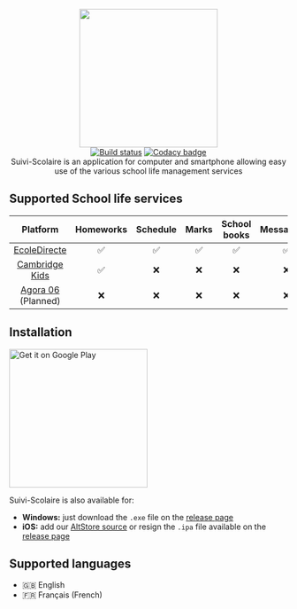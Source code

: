 <p align=center>
  <img src="https://github.com/06-Games/Suivi-Scolaire/raw/master/Assets/Images/Logo/Logo.png" width="250" />
  <br />
  <a href="https://github.com/06-Games/Suivi-Scolaire/actions?query=workflow%3A%22Build+project%22"><img src="https://github.com/06-Games/Suivi-Scolaire/workflows/Build%20project/badge.svg" alt="Build status" /></a>
  <a href="https://www.codacy.com/gh/06-Games/Suivi-Scolaire"><img src="https://app.codacy.com/project/badge/Grade/ebcfd54191d0408b9b87ccaa85e3e8fb" alt="Codacy badge" /></a>
  <br />
  Suivi-Scolaire is an application for computer and smartphone allowing easy use of the various school life management services
</p>
  
## Supported School life services

| Platform                                                  | Homeworks | Schedule | Marks | School books | Messanging |
|:---------------------------------------------------------:|:---------:|:--------:|:-----:|:------------:|:----------:|
| [EcoleDirecte](https://www.ecoledirecte.com)              | ✅       | ✅       | ✅    | ✅           | ✅         |
| [Cambridge Kids](https://cambridgekids.sophiacloud.com)   | ✅       | ❌       | ❌    | ❌           | ❌         |
| [Agora 06](https://www.agora06.fr) (Planned)              | ❌       | ❌       | ❌    | ❌           | ❌         |

## Installation
<a href="https://play.google.com/apps/testing/com.fr_06Games.SuiviScolaire">
  <img alt="Get it on Google Play" src="https://play.google.com/intl/en_us/badges/static/images/badges/en_badge_web_generic.png" width="250" />
</a>

Suivi-Scolaire is also available for:
* **Windows:** just download the `.exe` file on the [release page](https://github.com/06-Games/Suivi-Scolaire/releases/latest)
* **iOS:** add our [AltStore source](https://06games.ddns.net/beta/altstore/install.php) or resign the `.ipa` file available on the [release page](https://github.com/06-Games/Suivi-Scolaire/releases/latest)

## Supported languages
* :uk: English
* :fr: Français (French)
